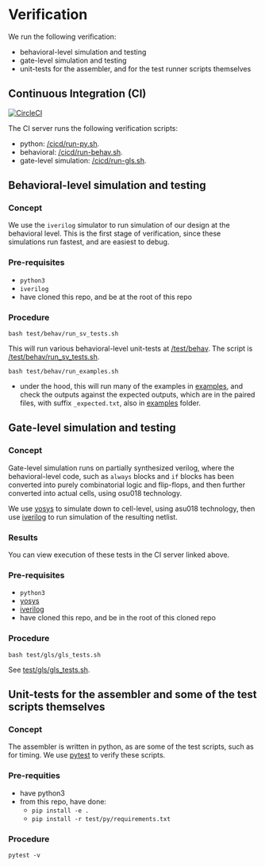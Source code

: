 # Verification

We run the following verification:
- behavioral-level simulation and testing
- gate-level simulation and testing
- unit-tests for the assembler, and for the test runner scripts themselves

## Continuous Integration (CI)

[![CircleCI](https://circleci.com/gh/hughperkins/toy_proc/tree/main.svg?style=svg)](https://circleci.com/gh/hughperkins/toy_proc/tree/main)

The CI server runs the following verification scripts:
- python: [/cicd/run-py.sh](/cicd/run-py.sh).
- behavioral: [/cicd/run-behav.sh](/cicd/run-behav.sh).
- gate-level simulation: [/cicd/run-gls.sh](/cicd/run-gls.sh).

## Behavioral-level simulation and testing

### Concept

We use the `iverilog` simulator to run simulation of our design at the behavioral level. This is the first stage of verification, since these simulations run fastest, and are easiest to debug.

### Pre-requisites

- `python3`
- `iverilog`
- have cloned this repo, and be at the root of this repo

### Procedure

```
bash test/behav/run_sv_tests.sh
```

This will run various behavioral-level unit-tests at [/test/behav](test/behav). The script is [/test/behav/run_sv_tests.sh](/test/behav/run_sv_tests.sh).

```
bash test/behav/run_examples.sh
```

- under the hood, this will run many of the examples in [examples](/examples), and check the outputs against the expected outputs, which are in the paired files, with suffix `_expected.txt`, also in [examples](/examples) folder.

## Gate-level simulation and testing

### Concept

Gate-level simulation runs on partially synthesized verilog, where the behavioral-level code, such as `always` blocks and `if` blocks has been converted into purely combinatorial logic and flip-flops, and then further converted into actual cells, using osu018 technology.

We use [yosys](http://bygone.clairexen.net/yosys/) to simulate down to cell-level, using asu018 technology, then use [iverilog](http://iverilog.icarus.com/) to run simulation of the resulting netlist.

### Results

You can view execution of these tests in the CI server linked above.

### Pre-requisites

- `python3`
- [yosys](http://bygone.clairexen.net/yosys/)
- [iverilog](http://iverilog.icarus.com/)
- have cloned this repo, and be in the root of this cloned repo

### Procedure

```
bash test/gls/gls_tests.sh
```

See [test/gls/gls_tests.sh](/test/gls/gls_tests.sh).


## Unit-tests for the assembler and some of the test scripts themselves

### Concept

The assembler is written in python, as are some of the test scripts, such as for timing. We use [pytest](https://docs.pytest.org/en/7.1.x/) to verify these scripts.

### Pre-requities

- have python3
- from this repo, have done:
    - `pip install -e .`
    - `pip install -r test/py/requirements.txt`

### Procedure

```
pytest -v
```

